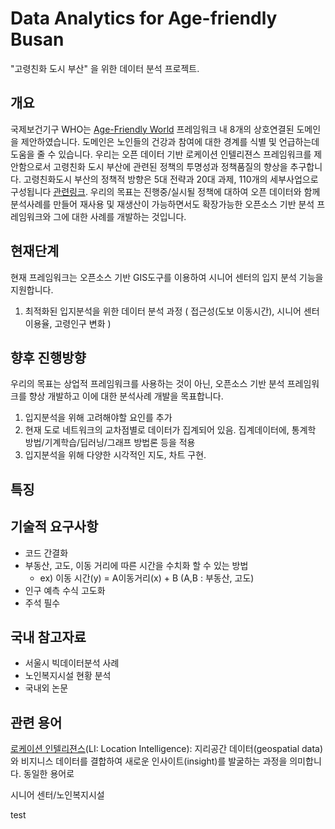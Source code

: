 # Data Analytics for Age-friendly Busan
"고령친화 도시 부산" 을 위한 데이터 분석 프로젝트.

## 개요
국제보건기구 WHO는 [Age-Friendly World](https://extranet.who.int/agefriendlyworld/age-friendly-cities-framework/) 프레임워크 내 8개의 상호연결된 도메인을 제안하였습니다. 도메인은 노인들의 건강과 참여에 대한 경계를 식별 및 언급하는데 도움을 줄 수 있습니다. 우리는 오픈 데이터 기반 로케이션 인텔리젼스 프레임워크를 제안함으로서 고령친화 도시 부산에 관련된 정책의 투명성과 정책품질의 향상을 추구합니다. 고령친화도시 부산의 정책적 방향은 5대 전략과 20대 과제, 110개의 세부사업으로 구성됩니다 [관련링크](http://afc.bswdi.re.kr/Main.do). 우리의 목표는 진행중/실시될 정책에 대하여 오픈 데이터와 함께 분석사례를 만들어 재사용 및 재생산이 가능하면서도 확장가능한 오픈소스 기반 분석 프레임워크와 그에 대한 사례를 개발하는 것입니다.

## 현재단계
현재 프레임워크는 오픈소스 기반 GIS도구를 이용하여 시니어 센터의 입지 분석 기능을 지원합니다. 
1. 최적화된 입지분석을 위한 데이터 분석 과정 ( 접근성(도보 이동시간), 시니어 센터 이용율, 고령인구 변화 )

## 향후 진행방향
우리의 목표는 상업적 프레임워크를 사용하는 것이 아닌, 오픈소스 기반 분석 프레임워크를 향상 개발하고 이에 대한 분석사례 개발을 목표합니다.
1. 입지분석을 위해 고려해야할 요인를 추가
2. 현재 도로 네트워크의 교차점별로 데이터가 집계되어 있음. 집계데이터에, 통계학 방법/기계학습/딥러닝/그래프 방법론 등을 적용
3. 입지분석을 위해 다양한 시각적인 지도, 차트 구현.

## 특징


## 기술적 요구사항
- 코드 간결화
- 부동산, 고도, 이동 거리에 따른 시간을 수치화 할 수 있는 방법 
  - ex) 이동 시간(y) = A이동거리(x) + B (A,B : 부동산, 고도)
- 인구 예측 수식 고도화
- 주석 필수

## 국내 참고자료
- 서울시 빅데이터분석 사례 
- 노인복지시설 현황 분석
- 국내외 논문

## 관련 용어
[로케이션 인텔리젼스](https://www.esri.com/en-us/location-intelligence)(LI: Location Intelligence): 지리공간 데이터(geospatial data)와 비지니스 데이터를 결합하여 새로운 인사이트(insight)를 발굴하는 과정을 의미합니다. 동일한 용어로 

시니어 센터/노인복지시설

test
